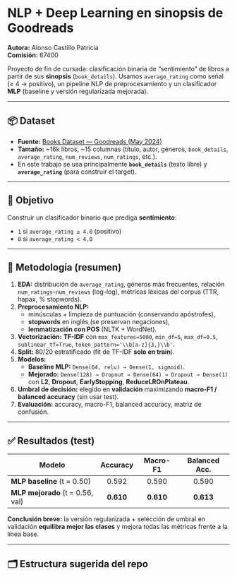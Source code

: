 # NLP + Deep Learning en sinopsis de Goodreads

**Autora:** Alonso Castillo Patricia  
**Comisión:** 67400

Proyecto de fin de cursada: clasificación binaria de “sentimiento” de libros a partir de sus **sinopsis** (`book_details`). Usamos `average_rating` como señal (≥ 4 → positivo), un pipeline NLP de preprocesamiento y un clasificador **MLP** (baseline y versión regularizada mejorada).

---

## 📦 Dataset

- **Fuente:** [Books Dataset — Goodreads (May 2024)](https://www.kaggle.com/datasets/dk123891/books-dataset-goodreadsmay-2024)  
- **Tamaño:** ~16k libros, ~15 columnas (título, autor, géneros, `book_details`, `average_rating`, `num_reviews`, `num_ratings`, etc.).  
- En este trabajo se usa principalmente **`book_details`** (texto libre) y **`average_rating`** (para construir el target).

---

## 🎯 Objetivo

Construir un clasificador binario que prediga **sentimiento**:
- `1` si `average_rating ≥ 4.0` (positivo)
- `0` si `average_rating < 4.0`

---

## 🧪 Metodología (resumen)

1. **EDA:** distribución de `average_rating`, géneros más frecuentes, relación `num_ratings`–`num_reviews` (log–log), métricas léxicas del corpus (TTR, hapax, % stopwords).
2. **Preprocesamiento NLP:**  
   - minúsculas + limpieza de puntuación (conservando apóstrofes),  
   - **stopwords** en inglés (se preservan negaciones),  
   - **lemmatización con POS** (NLTK + WordNet).
3. **Vectorización:** **TF-IDF** con `max_features=5000`, `min_df=5`, `max_df=0.5`, `sublinear_tf=True`, `token_pattern='\\b[a-z]{3,}\\b'`.
4. **Split:** 80/20 estratificado (fit de TF-IDF **solo en train**).
5. **Modelos:**
   - **Baseline MLP:** `Dense(64, relu) → Dense(1, sigmoid)`.
   - **Mejorado:** `Dense(128) → Dropout → Dense(64) → Dropout → Dense(1)` con **L2**, **Dropout**, **EarlyStopping**, **ReduceLROnPlateau**.
6. **Umbral de decisión:** elegido en **validación** maximizando **macro-F1 / balanced accuracy** (sin usar test).
7. **Evaluación:** accuracy, macro-F1, balanced accuracy, matriz de confusión.

---

## ✅ Resultados (test)

| Modelo                             | Accuracy | Macro-F1 | Balanced Acc. |
|-----------------------------------|:-------:|:--------:|:-------------:|
| **MLP baseline** (t = 0.50)       | 0.592   | 0.590    | 0.590         |
| **MLP mejorado** (t = 0.56, val)  | **0.610** | **0.610** | **0.613**     |

**Conclusión breve:** la versión regularizada + selección de umbral en validación **equilibra mejor las clases** y mejora todas las métricas frente a la línea base.

---

## 🗂️ Estructura sugerida del repo

